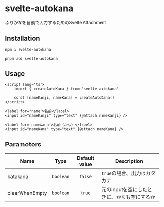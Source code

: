 # svelte-autokana

ふりがなを自動で入力するためのSvelte Attachment

## Installation

```bash
npm i svelte-autokana
```

```bash
pnpm add svelte-autokana
```

## Usage

```svelte
<script lang="ts">
    import { createAutoKana } from 'svelte-autokana'

    const [nameKanji, nameKana] = createAutoKana()
</script>

<label for="name">名前</label>
<input id="nameKanji" type="text" {@attach nameKanji} />

<label for="nameKana">名前（かな）</label>
<input id="nameKana" type="text" {@attach nameKana} />
```

## Parameters

| Name           |   Type    | Default value | Description                                 |
| -------------- | :-------: | :-----------: | ------------------------------------------- |
| katakana       | `boolean` |    `false`    | `true`の場合、出力はカタカナ                |
| clearWhenEmpty | `boolean` |    `true`     | 元のinputを空にしたときに、かなも空にするか |
